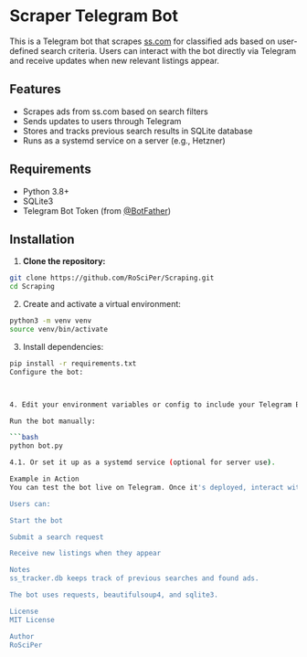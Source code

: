 # Scraper Telegram Bot

This is a Telegram bot that scrapes [ss.com](https://ss.com) for classified ads based on user-defined search criteria. Users can interact with the bot directly via Telegram and receive updates when new relevant listings appear.

## Features

- Scrapes ads from ss.com based on search filters
- Sends updates to users through Telegram
- Stores and tracks previous search results in SQLite database
- Runs as a systemd service on a server (e.g., Hetzner)

## Requirements

- Python 3.8+
- SQLite3
- Telegram Bot Token (from [@BotFather](https://t.me/BotFather))

## Installation

1. **Clone the repository:**

```bash
git clone https://github.com/RoSciPer/Scraping.git
cd Scraping
```

2. Create and activate a virtual environment:

```bash
python3 -m venv venv
source venv/bin/activate
```


3. Install dependencies:

```bash
pip install -r requirements.txt
Configure the bot:



4. Edit your environment variables or config to include your Telegram Bot Token.

Run the bot manually:

```bash
python bot.py

4.1. Or set it up as a systemd service (optional for server use).

Example in Action
You can test the bot live on Telegram. Once it's deployed, interact with it via Telegram (Contact @DalgoSI or @CoinToken777).

Users can:

Start the bot

Submit a search request

Receive new listings when they appear

Notes
ss_tracker.db keeps track of previous searches and found ads.

The bot uses requests, beautifulsoup4, and sqlite3.

License
MIT License

Author
RoSciPer
